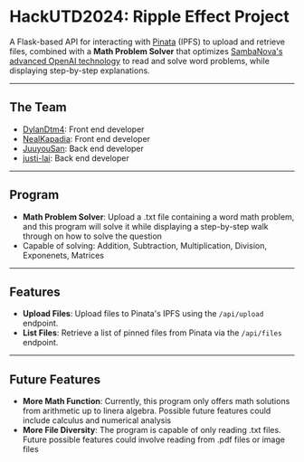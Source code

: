 # **HackUTD2024: Ripple Effect Project**
A Flask-based API for interacting with [Pinata](https://www.pinata.cloud/) (IPFS) to upload and retrieve files, combined with a **Math Problem Solver** that optimizes [SambaNova's advanced OpenAI technology](https://sambanova.ai/) to read and solve word problems, while displaying step-by-step explanations.

---
## The Team
- [DylanDtm4](https://github.com/DylanDtm4): Front end developer
- [NealKapadia](https://github.com/NealKapadia): Front end developer
- [JuuyouSan](https://github.com/JuuyouSan): Back end developer
- [justi-lai](https://github.com/justi-lai): Back end developer

---
## Program
- **Math Problem Solver**: Upload a .txt file containing a word math problem, and this program will solve it while displaying a step-by-step walk through on how to solve the question
- Capable of solving: Addition, Subtraction, Multiplication, Division, Exponenets, Matrices

---

## Features

- **Upload Files**: Upload files to Pinata's IPFS using the `/api/upload` endpoint.
- **List Files**: Retrieve a list of pinned files from Pinata via the `/api/files` endpoint.

---
## Future Features
- **More Math Function**: Currently, this program only offers math solutions from arithmetic up to linera algebra. Possible future features could include calculus and numerical analysis
- **More File Diversity**: The program is capable of only reading .txt files. Future possible features could involve reading from .pdf files or image files